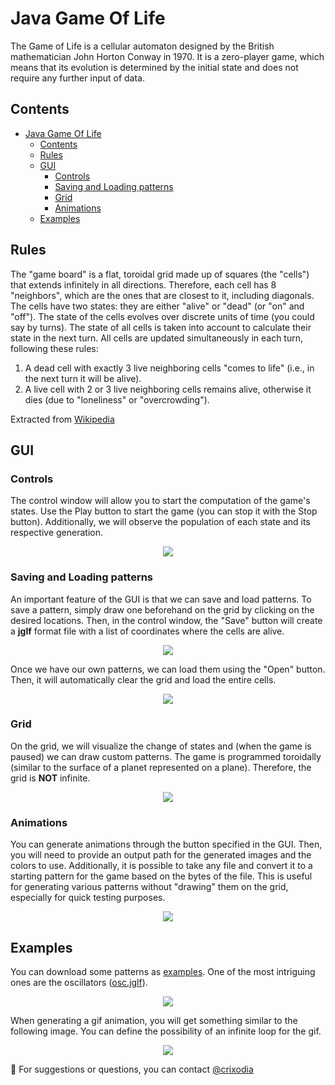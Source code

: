 # Java Game Of Life

The Game of Life is a cellular automaton designed by the British mathematician John Horton Conway in 1970. It is a zero-player game, which means that its evolution is determined by the initial state and does not require any further input of data.

## Contents

- [Java Game Of Life](#java-game-of-life)
  - [Contents](#contents)
  - [Rules](#rules)
  - [GUI](#gui)
    - [Controls](#controls)
    - [Saving and Loading patterns](#saving-and-loading-patterns)
    - [Grid](#grid)
    - [Animations](#animations)
  - [Examples](#examples)

## Rules

The "game board" is a flat, toroidal grid made up of squares (the "cells") that extends infinitely in all directions. Therefore, each cell has 8 "neighbors", which are the ones that are closest to it, including diagonals. The cells have two states: they are either "alive" or "dead" (or "on" and "off"). The state of the cells evolves over discrete units of time (you could say by turns). The state of all cells is taken into account to calculate their state in the next turn. All cells are updated simultaneously in each turn, following these rules:

1. A dead cell with exactly 3 live neighboring cells "comes to life" (i.e., in the next turn it will be alive).
2. A live cell with 2 or 3 live neighboring cells remains alive, otherwise it dies (due to "loneliness" or "overcrowding").

Extracted from [Wikipedia](https://en.wikipedia.org/wiki/Conway%27s_Game_of_Life)

## GUI

### Controls

The control window will allow you to start the computation of the game's states. Use the Play button to start the game (you can stop it with the Stop button). Additionally, we will observe the population of each state and its respective generation.

<p align="center">
  <img src="images/contro-gui.png">
</p>

### Saving and Loading patterns

An important feature of the GUI is that we can save and load patterns. To save a pattern, simply draw one beforehand on the grid by clicking on the desired locations. Then, in the control window, the "Save" button will create a **jglf** format file with a list of coordinates where the cells are alive.

<p align="center">
  <img src="images/save-dialog.png">
</p>

Once we have our own patterns, we can load them using the "Open" button. Then, it will automatically clear the grid and load the entire cells.

<p align="center">
  <img src="images/open-dialog.png">
</p>


### Grid

On the grid, we will visualize the change of states and (when the game is paused) we can draw custom patterns. The game is programmed toroidally (similar to the surface of a planet represented on a plane). Therefore, the grid is **NOT** infinite.

<p align="center">
  <img src="images/grid-gui.png">
</p>

### Animations

You can generate animations through the button specified in the GUI. Then, you will need to provide an output path for the generated images and the colors to use. Additionally, it is possible to take any file and convert it to a starting pattern for the game based on the bytes of the file. This is useful for generating various patterns without "drawing" them on the grid, especially for quick testing purposes.

<p align="center">
  <img src="images/GIF_dialog.png">
</p>

## Examples

You can download some patterns as [examples](https://github.com/crixodia/java-game-of-life/blob/master/examples/). One of the most intriguing ones are the oscillators ([osc.jglf](https://github.com/crixodia/java-game-of-life/blob/master/examples/osc.jglf)).

<p align="center">
  <img src="images/grid-gif.gif">
</p>


When generating a gif animation, you will get something similar to the following image. You can define the possibility of an infinite loop for the gif.

<p align="center">
  <img src="examples/GIFgen/Profile_Life_NFT/animation.gif">
</p>


🧐 For suggestions or questions, you can contact [@crixodia](https://www.twitter.com/crixodia)
